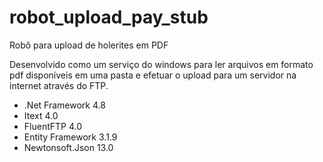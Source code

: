 # robot_upload_pay_stub
Robô para upload de holerites em PDF

Desenvolvido como um serviço do windows para ler arquivos em formato pdf disponíveis em uma pasta e efetuar o upload para um servidor na internet através do FTP.

* .Net Framework 4.8
* Itext 4.0
* FluentFTP 4.0
* Entity Framework 3.1.9
* Newtonsoft.Json 13.0
